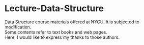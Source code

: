 # Lecture-Data-Structure
Data Structure course materials offered at NYCU. It is subjected to modification.<br>
Some contents refer to text books and web pages. <br>
Here, I would like to express my thanks to those authors. <br>